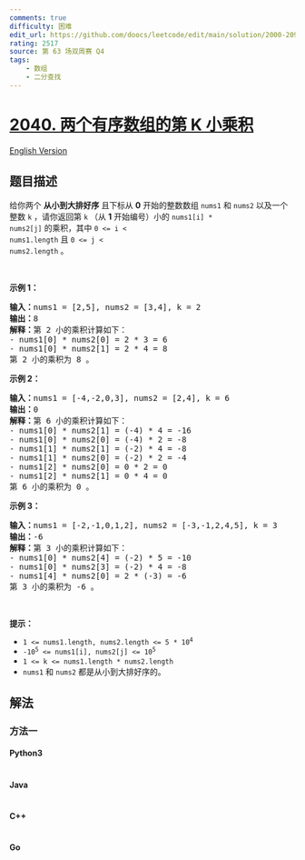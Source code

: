 ```yaml
---
comments: true
difficulty: 困难
edit_url: https://github.com/doocs/leetcode/edit/main/solution/2000-2099/2040.Kth%20Smallest%20Product%20of%20Two%20Sorted%20Arrays/README.md
rating: 2517
source: 第 63 场双周赛 Q4
tags:
    - 数组
    - 二分查找
---
```


<!-- problem:start -->

# [2040. 两个有序数组的第 K 小乘积](https://leetcode.cn/problems/kth-smallest-product-of-two-sorted-arrays)

[English Version](/solution/2000-2099/2040.Kth%20Smallest%20Product%20of%20Two%20Sorted%20Arrays/README_EN.md)

## 题目描述

<!-- description:start -->

给你两个 <strong>从小到大排好序</strong>&nbsp;且下标从 <strong>0</strong>&nbsp;开始的整数数组&nbsp;<code>nums1</code> 和&nbsp;<code>nums2</code>&nbsp;以及一个整数&nbsp;<code>k</code>&nbsp;，请你返回第<em>&nbsp;</em><code>k</code>&nbsp;（从 <strong>1</strong>&nbsp;开始编号）小的&nbsp;<code>nums1[i] \* nums2[j]</code><em>&nbsp;</em>的乘积，其中<em>&nbsp;</em><code>0 &lt;= i &lt; nums1.length</code><em> </em>且<em> </em><code>0 &lt;= j &lt; nums2.length</code>&nbsp;。

<p>&nbsp;</p>

<p><strong>示例 1：</strong></p>

<pre><b>输入：</b>nums1 = [2,5], nums2 = [3,4], k = 2
<b>输出：</b>8
<b>解释：</b>第 2 小的乘积计算如下：
- nums1[0] * nums2[0] = 2 * 3 = 6
- nums1[0] * nums2[1] = 2 * 4 = 8
第 2 小的乘积为 8 。
</pre>

<p><strong>示例 2：</strong></p>

<pre><b>输入：</b>nums1 = [-4,-2,0,3], nums2 = [2,4], k = 6
<b>输出：</b>0
<strong>解释：</strong>第 6 小的乘积计算如下：
- nums1[0] * nums2[1] = (-4) * 4 = -16
- nums1[0] * nums2[0] = (-4) * 2 = -8
- nums1[1] * nums2[1] = (-2) * 4 = -8
- nums1[1] * nums2[0] = (-2) * 2 = -4
- nums1[2] * nums2[0] = 0 * 2 = 0
- nums1[2] * nums2[1] = 0 * 4 = 0
第 6 小的乘积为 0 。
</pre>

<p><strong>示例 3：</strong></p>

<pre><b>输入：</b>nums1 = [-2,-1,0,1,2], nums2 = [-3,-1,2,4,5], k = 3
<b>输出：</b>-6
<b>解释：</b>第 3 小的乘积计算如下：
- nums1[0] * nums2[4] = (-2) * 5 = -10
- nums1[0] * nums2[3] = (-2) * 4 = -8
- nums1[4] * nums2[0] = 2 * (-3) = -6
第 3 小的乘积为 -6 。
</pre>

<p>&nbsp;</p>

<p><strong>提示：</strong></p>

<ul>
	<li><code>1 &lt;= nums1.length, nums2.length &lt;= 5 * 10<sup>4</sup></code></li>
	<li><code>-10<sup>5</sup> &lt;= nums1[i], nums2[j] &lt;= 10<sup>5</sup></code></li>
	<li><code>1 &lt;= k &lt;= nums1.length * nums2.length</code></li>
	<li><code>nums1</code> 和&nbsp;<code>nums2</code>&nbsp;都是从小到大排好序的。</li>
</ul>

<!-- description:end -->

## 解法

<!-- solution:start -->

### 方法一

<!-- tabs:start -->

#### Python3

```python

```

#### Java

```java

```

#### C++

```cpp

```

#### Go

```go

```

<!-- tabs:end -->

<!-- solution:end -->

<!-- problem:end -->
